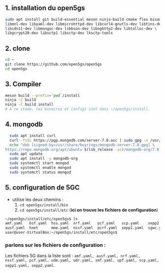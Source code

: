 ## 1. installation du open5gs
```bash
sudo apt install git build-essential meson ninja-build cmake flex bison \
libmnl-dev libyaml-dev libmicrohttpd-dev libcurl4-gnutls-dev libtins-dev \
libidn11-dev libmongoc-dev libbson-dev libnghttp2-dev libtalloc-dev \
libgcrypt20-dev libsctp1 libsctp-dev lksctp-tools
```

## 2. clone
```bash
cd ~
git clone https://github.com/open5gs/open5gs
cd open5gs
```

## 3. Compiler
```bash
meson build --prefix=`pwd`/install
ninja -C build
ninja -C build install
# À ce stade, tes binaires et configs sont dans ~/open5gs/install.
```

## 4. mongodb
```bash
  sudo apt install curl
  curl -fsSL https://pgp.mongodb.com/server-7.0.asc | sudo gpg -o /usr/share/keyrings/mongodb-server-7.0.gpg --dearmor
  echo "deb [signed-by=/usr/share/keyrings/mongodb-server-7.0.gpg] \
https://repo.mongodb.org/apt/ubuntu $(lsb_release -sc)/mongodb-org/7.0 multiverse" | sudo tee /etc/apt/sources.list.d/mongodb-org-7.0.list
  sudo apt update
  sudo apt install -y mongodb-org
  sudo systemctl start mongod
  sudo systemctl enable mongod
  sudo systemctl status mongod
```


## 5. configuration de 5GC
- utilise les deux chemins :
  1. ```cd open5gs/install/bin```
  2. ```cd open5gs/install/etc``` (**ici on trouve les fichiers de configuration**)

```bash
~/open5gs/install/etc/open5gs$ ls
amf.yaml   bsf.yaml  hss.yaml  nrf.yaml   pcf.yaml   scp.yaml    sepp2.yaml  sgwu.yaml  tls       udr.yaml
ausf.yaml  hnet      mme.yaml  nssf.yaml  pcrf.yaml  sepp1.yaml  sgwc.yaml   smf.yaml   udm.yaml  upf.yaml
user@user-VirtualBox:~/open5gs/install/etc/open5gs$ 
```

### parlons sur les fichiers de configuration : 
Les fichiers 5G dans la liste sont :
`amf.yaml, ausf.yaml, nrf.yaml, nssf.yaml, pcf.yaml, udm.yaml, udr.yaml, smf.yaml, upf.yaml, scp.yaml, sepp1.yaml, sepp2.yaml`.

